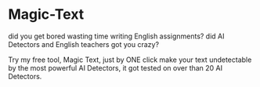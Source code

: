 # Magic-Text

did you get bored wasting time writing English assignments? 
did AI Detectors and English teachers got you crazy? 

Try my free tool, Magic Text, just by ONE click make your text undetectable by the most powerful AI Detectors, it got tested on over than 20 AI Detectors.
